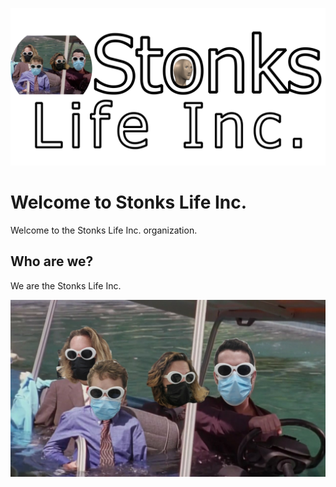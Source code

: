 ![Stonks Life Inc.](https://github.com/Stonks-Life-Inc/.github/blob/main/profile/res/sli.png?raw=true)

# Welcome to Stonks Life Inc.

Welcome to the Stonks Life Inc. organization.

## Who are we?
We are the Stonks Life Inc.

![Stonks](https://github.com/Stonks-Life-Inc/.github/blob/main/profile/res/banner.jpg?raw=true)
